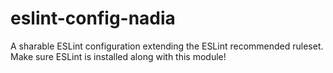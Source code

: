 # eslint-config-nadia

A sharable ESLint configuration extending the ESLint recommended ruleset. Make sure ESLint is installed along with this module!